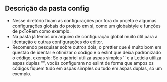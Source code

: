 ## Descrição da pasta config

- Nesse diretório ficam as configurações por fora do projeto e algumas configurações globais do projeto em si, como um globalstyle e funções de pxToRem como exemplo.
- Na pasta já temos um arquivo de configuração global muito útil para a identação e outras configurações do editor.
- Recomendo pesquisar sobre outros dois, o prettier que é muito bom em questão de identar e otimizar o código e o eslint que deixa padronizado o código, exemplo: Se o gabriel utiliza aspas simples '' e a Letícia utiliza aspas duplas "", vocês configuram no eslint de forma que ampos os códigos fiquem tudo em aspas simples ou tudo em aspas duplas, só um exemplo.